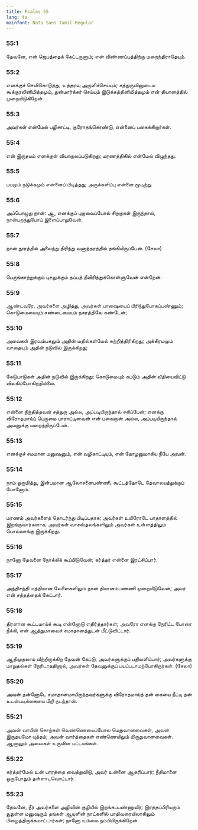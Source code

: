 ```yaml
---
title: Psalms 55
lang: ta
mainfont: Noto Sans Tamil Regular
---
```


###  55:1

தேவனே, என் ஜெபத்தைக் கேட்டருளும்; என் விண்ணப்பத்திற்கு மறைந்திராதேயும்.

###  55:2

எனக்குச் செவிகொடுத்து, உத்தரவு அருளிச்செய்யும்; சத்துருவினுடைய கூக்குரலினிமித்தமும், துன்மார்க்கர் செய்யும் இடுக்கத்தினிமித்தமும் என் தியானத்தில் முறையிடுகிறேன்.

###  55:3

அவர்கள் என்மேல் பழிசாட்டி, குரோதங்கொண்டு, என்னைப் பகைக்கிறார்கள்.

###  55:4

என் இருதயம் எனக்குள் வியாகுலப்படுகிறது; மரணத்திகில் என்மேல் விழுந்தது.

###  55:5

பயமும் நடுக்கமும் என்னைப் பிடித்தது; அருக்களிப்பு என்னை மூடிற்று.

###  55:6

அப்பொழுது நான்: ஆ, எனக்குப் புறாவைப்போல் சிறகுகள் இருந்தால், நான்பறந்துபோய் இளைப்பாறுவேன்.

###  55:7

நான் தூரத்தில் அலைந்து திரிந்து வனாந்தரத்தில் தங்கியிருப்பேன். (சேலா)

###  55:8

பெருங்காற்றுக்கும் புசலுக்கும் தப்பத் தீவிரித்துக்கொள்ளுவேன் என்றேன்.

###  55:9

ஆண்டவரே, அவர்களை அழித்து, அவர்கள் பாஷையைப் பிரிந்துபோகப்பண்ணும்; கொடுமையையும் சண்டையையும் நகரத்திலே கண்டேன்;

###  55:10

அவைகள் இரவும்பகலும் அதின் மதில்கள்மேல் சுற்றித்திரிகிறது; அக்கிரமமும் வாதையும் அதின் நடுவில் இருக்கிறது;

###  55:11

கேடுபாடுகள் அதின் நடுவில் இருக்கிறது; கொடுமையும் கபடும் அதின் வீதியைவிட்டு விலகிப்போகிறதில்லை.

###  55:12

என்னை நிந்தித்தவன் சத்துரு அல்ல, அப்படியிருந்தால் சகிப்பேன்; எனக்கு விரோதமாய்ப் பெருமை பாராட்டினவன் என் பகைஞன் அல்ல, அப்படியிருந்தால் அவனுக்கு மறைந்திருப்பேன்.

###  55:13

எனக்குச் சமமான மனுஷனும், என் வழிகாட்டியும், என் தோழனுமாகிய நீயே அவன்.

###  55:14

நாம் ஒருமித்து, இன்பமான ஆலோசனைபண்ணி, கூட்டத்தோடே தேவாலயத்துக்குப் போனோம்.

###  55:15

மரணம் அவர்களைத் தொடர்ந்து பிடிப்பதாக; அவர்கள் உயிரோடே பாதாளத்தில் இறங்குவார்களாக; அவர்கள் வாசஸ்தலங்களிலும் அவர்கள் உள்ளத்திலும் பொல்லாங்கு இருக்கிறது.

###  55:16

நானோ தேவனை நோக்கிக் கூப்பிடுவேன்; கர்த்தர் என்னை இரட்சிப்பார்.

###  55:17

அந்திசந்தி மத்தியான வேளைகளிலும் நான் தியானம்பண்ணி முறையிடுவேன்; அவர் என் சத்தத்தைக் கேட்பார்.

###  55:18

திரளான கூட்டமாய்க் கூடி என்னோடு எதிர்த்தார்கள்; அவரோ எனக்கு நேரிட்ட போரை நீக்கி, என் ஆத்துமாவைச் சமாதானத்துடன் மீட்டுவிட்டார்.

###  55:19

ஆதிமுதலாய் வீற்றிருக்கிற தேவன் கேட்டு, அவர்களுக்குப் பதிலளிப்பார்; அவர்களுக்கு மாறுதல்கள் நேரிடாததினால், அவர்கள் தேவனுக்குப் பயப்படாமற்போகிறார்கள். (சேலா)

###  55:20

அவன் தன்னோடே சமாதானமாயிருந்தவர்களுக்கு விரோதமாய்த் தன் கையை நீட்டி தன் உடன்படிக்கையை மீறி நடந்தான்.

###  55:21

அவன் வாயின் சொற்கள் வெண்ணெயைப்போல மெதுவானவைகள், அவன் இருதயமோ யுத்தம்; அவன் வார்த்தைகள் எண்ணெயிலும் மிருதுவானவைகள். ஆனாலும் அவைகள் உருவின பட்டயங்கள்.

###  55:22

கர்த்தர்மேல் உன் பாரத்தை வைத்துவிடு, அவர் உன்னை ஆதரிப்பார்; நீதிமானை ஒருபோதும் தள்ளாடவொட்டார்.

###  55:23

தேவனே, நீர் அவர்களை அழிவின் குழியில் இறங்கப்பண்ணுவீர்; இரத்தப்பிரியரும் சூதுள்ள மனுஷரும் தங்கள் ஆயுளின் நாட்களில் பாதிவரையிலாகிலும் பிழைத்திருக்கமாட்டார்கள்; நானோ உம்மை நம்பியிருக்கிறேன்.

